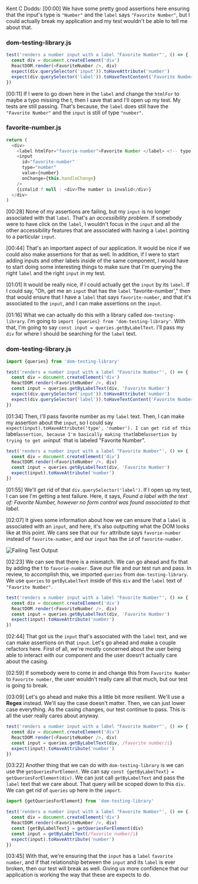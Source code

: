 Kent C Dodds: [00:00] We have some pretty good assertions here ensuring that the input's type is `"Number"` and the `label` says `"Favorite Number"`, but I could actually break my application and my test wouldn't be able to tell me about that.

### dom-testing-library.js
```javascript
test('renders a number input with a label "Favorite Number"', () => {
  const div = document.createElement('div')
  ReactDOM.render(<FavoriteNumber />, div)
  expect(div.querySelector('input')).toHaveAttribute('number')
  expect(div.querySelector('label')).toHaveTextContent('Favorite Number')
})
```

[00:11] If I were to go down here in the `label` and change the `htmlFor` to maybe a typo missing the t, then I save that and I'll open up my test. My tests are still passing. That's because, the `label` does still have the `"Favorite Number"` and the `input` is still of type `"number"`.

### favorite-number.js
```javascript
return (
  <div>
    <label htmlFor="favorie-number">Favorite Number </label> <!-- typo in htmlFor -->
    <input
      id="favorite-number"
      type="number"
      value={number}
      onChange={this.handleChange}
    />
    {isValid ? null : <div>The number is invalid</div>}
  </div>
)
```

[00:28] None of my assertions are failing, but my `input` is no longer associated with that `label`. That's an _accessibility problem_. If somebody were to have click on the `label`, I wouldn't focus in the `input` and all the other accessibility features that are associated with having a `label` pointing to a particular `input`.

[00:44] That's an important aspect of our application. It would be nice if we could also make assertions for that as well. In addition, if I were to start adding inputs and other labels inside of the same component, I would have to start doing some interesting things to make sure that I'm querying the right `label` and the right `input` in my test.

[01:01] It would be really nice, if I could actually get the `input` by its `label`. If I could say, "Oh, get me an `input` that has the `label` 'favorite-number'," then that would ensure that I have a `label` that says `favorite-number`, and that it's associated to the `input`, and I can make assertions on the `input`.

[01:16] What we can actually do this with a library called `dom-testing-library`. I'm going to `import {queries} from 'dom-testing-library'`. With that, I'm going to say `const input = queries.getByLabelText`. I'll pass my `div` for where I should be searching for the `label` text.

### dom-testing-library.js
```javascript
import {queries} from 'dom-testing-library'

test('renders a number input with a label "Favorite Number"', () => {
  const div = document.createElement('div')
  ReactDOM.render(<FavoriteNumber />, div)
  const input = queries.getByLabelText(div, 'Favorite Number')
  expect(div.querySelector('input')).toHaveAttribute('number')
  expect(div.querySelector('label')).toHaveTextContent('Favorite Number')
})
```

[01:34] Then, I'll pass favorite number as my `label` text. Then, I can make my assertion about the `input`, so I could say `expect(input).toHaveAttribute('type', 'number'). I can get rid of this `label` assertion, because I'm basically making that `label` assertion by trying to get an `input` that is labeled "Favorite Number".

```javascript
test('renders a number input with a label "Favorite Number"', () => {
  const div = document.createElement('div')
  ReactDOM.render(<FavoriteNumber />, div)
  const input = queries.getByLabelText(div, 'Favorite Number')
  expect(input).toHaveAttribute('number')
})
```

[01:55] We'll get rid of that `div.querySelector('label')`. If I open up my test, I can see I'm getting a test failure. Here, it says, _Found a label with the text of: Favorite Number, however no form control was found associated to that label._

[02:07] It gives some information about how we can ensure that a `label` is associated with an `input`, and here, it's also
outputting what the DOM looks like at this point. We cans see that our `for` attribute says `favorie-number` instead of
`favorite-number`, and our `input` has the `id` of `favorite-number`.

![Failing Test Output](http://res.cloudinary.com/dg3gyk0gu/image/upload/v1543908472/transcript-images/react-use-dom-testing-library-to-write-more-maintainable-react-tests-failing-test-output.png)

[02:23] We can see that there is a mismatch. We can go ahead and fix that by adding the t to `favorie-number`. Save our file and our test run and pass. In review, to accomplish this, we imported `queries` from `dom-testing-library`. We use `queries` to `getByLabelText` inside of this `div` and the `label` text of `"Favorite Number"`.

```javascript
test('renders a number input with a label "Favorite Number"', () => {
  const div = document.createElement('div')
  ReactDOM.render(<FavoriteNumber />, div)
  const input = queries.getByLabelText(div, 'Favorite Number')
  expect(input).toHaveAttribute('number')
})
```

[02:44] That got us the `input` that's associated with the `label` text, and we can make assertions on that `input`. Let's go ahead and make a couple refactors here. First of all, we're mostly concerned about the user being able to interact with our component and the user doesn't actually care about the casing.

[02:59] If somebody were to come in and change this from `Favorite Number` to `Favorite number`, the user wouldn't really care all that much, but our test is going to break.

[03:09] Let's go ahead and make this a little bit more resilient. We'll use a **Regex** instead. We'll say the case doesn't matter. Then, we can just lower case everything. As the casing changes, our test continue to pass. This is all the user really cares about anyway.

```javascript
test('renders a number input with a label "Favorite Number"', () => {
  const div = document.createElement('div')
  ReactDOM.render(<FavoriteNumber />, div)
  const input = queries.getByLabelText(div, /favorite number/i)
  expect(input).toHaveAttribute('number')
})
```

[03:22] Another thing that we can do with `dom-testing-library` is we can use the `getQueriesForElement`. We can say `const {getByLabelText} = getQueriesForElement(div)`. We can just call `getByLabelText` and pass the `label` text that we care about. That query will be scoped down to this `div`. We can get rid of `queries` up here in the `import`.

```javascript
import {getQueriesForElement} from 'dom-testing-library'

test('renders a number input with a label "Favorite Number"', () => {
  const div = document.createElement('div')
  ReactDOM.render(<FavoriteNumber />, div)
  const {getByLabelText} = getQueriesForElement(div)
  const input = getByLabelText(/favorite number/i)
  expect(input).toHaveAttribute('number')
})
```

[03:45] With that, we're ensuring that the `input` has a `label` `favorite number`, and if that relationship between the `input` and its `label` is ever broken, then our test will break as well. Giving us more confidence that our application is working the way that these are expects to do.
